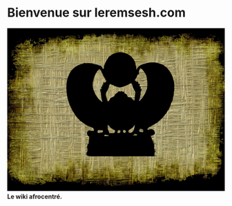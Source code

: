 <!-- TITLE: Leremsesh -->
<!-- SUBTITLE: Page d'acceuil -->


# Bienvenue sur leremsesh.com
![Lr M Ss Logo V 0 800 X 600](/uploads/lr-m-ss-logo-v-0-800-x-600.png "Lr M Ss Logo V 0 800 X 600")
**Le wiki afrocentré.**
